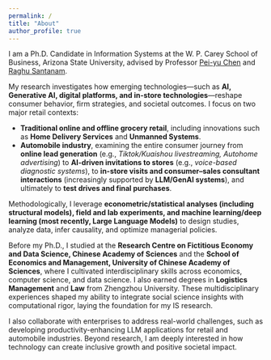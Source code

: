 ```yaml
---
permalink: /
title: "About"
author_profile: true
---
```


I am a Ph.D. Candidate in Information Systems at the W. P. Carey School of Business, Arizona State University, advised by Professor [Pei-yu Chen](https://search.asu.edu/profile/2217544) and [Raghu Santanam](https://search.asu.edu/profile/192381).

My research investigates how emerging technologies—such as **AI, Generative AI, digital platforms, and in-store technologies**—reshape consumer behavior, firm strategies, and societal outcomes. I focus on two major retail contexts:  
- **Traditional online and offline grocery retail**, including innovations such as **Home Delivery Services** and **Unmanned Systems**.  
- **Automobile industry**, examining the entire consumer journey from **online lead generation** (e.g., *Tiktok/Kuaishou livestreaming, Autohome advertising*) to **AI-driven invitations to stores** (e.g., *voice-based diagnostic systems*), to **in-store visits and consumer–sales consultant interactions** (increasingly supported by **LLM/GenAI systems**), and ultimately to **test drives and final purchases**.  

Methodologically, I leverage **econometric/statistical analyses (including structural models), field and lab experiments, and machine learning/deep learning (most recently, Large Language Models)** to design studies, analyze data, infer causality, and optimize managerial policies.   

Before my Ph.D., I studied at the **Research Centre on Fictitious Economy and Data Science, Chinese Academy of Sciences** and the **School of Economics and Management, University of Chinese Academy of Sciences**, where I cultivated interdisciplinary skills across economics, computer science, and data science. I also earned degrees in **Logistics Management** and **Law** from Zhengzhou University. These multidisciplinary experiences shaped my ability to integrate social science insights with computational rigor, laying the foundation for my IS research.

I also collaborate with enterprises to address real-world challenges, such as developing productivity-enhancing LLM applications for retail and automobile industries. Beyond research, I am deeply interested in how technology can create inclusive growth and positive societal impact.  
